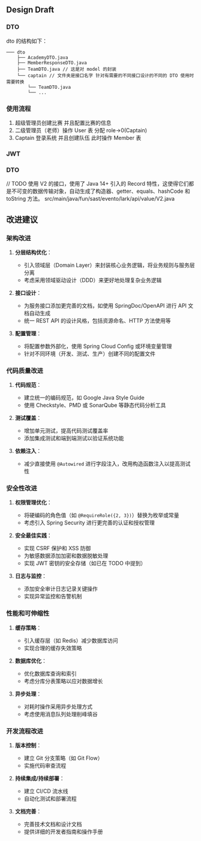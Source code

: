 ## Design Draft

### DTO

dto 的结构如下：

```
─── dto
    ├── AcademyDTO.java
    ├── MemberResponseDTO.java
    ├── TeamDTO.java // 这是对 model 的封装
    └── captain // 文件夹是接口名字 针对有需要的不同接口设计的不同的 DTO 使用时需要转换
        └── TeamDTO.java
        └── ...
```

### 使用流程

1. 超级管理员创建比赛 并且配置比赛的信息
2. 二级管理员（老师）操作 User 表 分配 role->0(Captain)
3. Captain 登录系统 并且创建队伍 此时操作 Member 表

### JWT

### DTO

// TODO
使用 V2 的接口，使用了 Java 14+ 引入的 Record 特性，这使得它们都是不可变的数据传输对象，自动生成了构造器、getter、equals、hashCode 和 toString 方法。
src/main/java/fun/sast/evento/lark/api/value/V2.java

## 改进建议

### 架构改进

1. **分层结构优化**：
   - 引入领域层（Domain Layer）来封装核心业务逻辑，将业务规则与服务层分离
   - 考虑采用领域驱动设计（DDD）来更好地处理复杂业务逻辑

2. **接口设计**：
   - 为服务接口添加更完善的文档，如使用 SpringDoc/OpenAPI 进行 API 文档自动生成
   - 统一 REST API 的设计风格，包括资源命名、HTTP 方法使用等

3. **配置管理**：
   - 将配置参数外部化，使用 Spring Cloud Config 或环境变量管理
   - 针对不同环境（开发、测试、生产）创建不同的配置文件

### 代码质量改进

1. **代码规范**：
   - 建立统一的编码规范，如 Google Java Style Guide
   - 使用 Checkstyle、PMD 或 SonarQube 等静态代码分析工具

2. **测试覆盖**：
   - 增加单元测试，提高代码测试覆盖率
   - 添加集成测试和端到端测试以验证系统功能

3. **依赖注入**：
   - 减少直接使用 `@Autowired` 进行字段注入，改用构造函数注入以提高测试性

### 安全性改进

1. **权限管理优化**：
   - 将硬编码的角色值（如 `@RequireRole({2, 3})`）替换为枚举或常量
   - 考虑引入 Spring Security 进行更完善的认证和授权管理

2. **安全最佳实践**：
   - 实现 CSRF 保护和 XSS 防御
   - 为敏感数据添加加密和数据脱敏处理
   - 实现 JWT 密钥的安全存储（如已在 TODO 中提到）

3. **日志与监控**：
   - 添加安全审计日志记录关键操作
   - 实现异常监控和告警机制

### 性能和可伸缩性

1. **缓存策略**：
   - 引入缓存层（如 Redis）减少数据库访问
   - 实现合理的缓存失效策略

2. **数据库优化**：
   - 优化数据库查询和索引
   - 考虑分库分表策略以应对数据增长

3. **异步处理**：
   - 对耗时操作采用异步处理方式
   - 考虑使用消息队列处理削峰填谷

### 开发流程改进

1. **版本控制**：
   - 建立 Git 分支策略（如 Git Flow）
   - 实施代码审查流程

2. **持续集成/持续部署**：
   - 建立 CI/CD 流水线
   - 自动化测试和部署流程

3. **文档完善**：
   - 完善技术文档和设计文档
   - 提供详细的开发者指南和操作手册